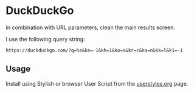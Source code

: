 DuckDuckGo
==========

In combination with URL parameters, clean the main results screen.

I use the following query string:

    https://duckduckgo.com/?q=%s&ke=-1&kh=1&ko=s&kr=c&ka=n&kk=l&k1=-1

Usage
-----

Install using Stylish or browser User Script from the [userstyles.org][1] page.

  [1]: http://userstyles.org/styles/
